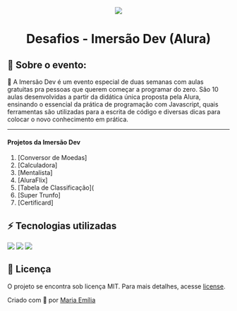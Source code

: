 <p align="center"><img src="https://i.pinimg.com/originals/c2/48/05/c248059edddbd62ec65af6235998f901.png"></p> 
<h1 align="center">Desafios - Imersão Dev (Alura)<br></h1>


## 🔖 Sobre o evento: 
🌊 A Imersão Dev é um evento especial de duas semanas com aulas gratuitas pra pessoas que querem começar a programar do zero. São 10 aulas desenvolvidas a partir da didática única proposta pela Alura, ensinando o essencial da prática de programação com Javascript, quais ferramentas são utilizadas para a escrita de código e diversas dicas para colocar o novo conhecimento em prática.

</p>

---

#### Projetos da Imersão Dev
1. [Conversor de Moedas] 
2. [Calculadora]
3. [Mentalista]
4. [AluraFlix]
5. [Tabela de Classificação](
6. [Super Trunfo]
7. [Certificard]

<h2 id="technologies"></h2>

## ⚡️ Tecnologias utilizadas
<a href="https://developer.mozilla.org/en-US/docs/Web/Guide/HTML/HTML5" target="_blank"><img  src="https://img.shields.io/static/v1?label=&message=html5&color=0D1017&style=for-the-badge&logo=html5&logoColor=E34F26&link=https://leftgithub.com"/></a> <a href="https://developer.mozilla.org/en-US/docs/Web/CSS"><img  src="https://img.shields.io/static/v1?label=&message=css3&color=0D1017&style=for-the-badge&logo=css3&logoColor=1572B6"/></a> <a href="https://www.javascript.com/"><img  src="https://img.shields.io/static/v1?label=&message=javascript&color=0D1017&style=for-the-badge&logo=javascript&logoColor=F7DF1E"/></a>

## 📝 Licença
O projeto se encontra sob licença MIT. Para mais detalhes, acesse [license](LICENSE).

Criado com 💙 por [Maria Emília](https://github.com/lellismaria)
